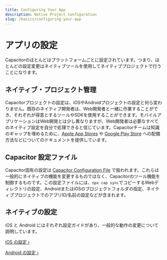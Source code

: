 ```yaml
---
title: Configuring Your App
description: Native Project Configuration
slug: /basics/configuring-your-app
---
```


# アプリの設定

Capacitorのほとんどはプラットフォームごとに設定されています。つまり、ほとんどの設定変更はネイティブツールを使用してネイティブプロジェクトで行うことになります。

## ネイティブ・プロジェクト管理

Capacitorプロジェクトの設定は、iOSやAndroidプロジェクトの設定と何ら変わりません。既存のネイティブ開発者は、Web開発者と一緒に作業することができ、それぞれが得意とするツールやSDKを使用することができます。モバイルアプリケーションはWeb開発とは少し異なりますが、Web開発者は必要なすべてのネイティブ設定を自分で処理できると信じています。Capacitorチームは知識のギャップを埋めるために、[Apple App Stores](/docs/ios/deploying-to-app-store) や [Google Play Store](/docs/android/deploying-to-google-play) への配備方法などについてのドキュメントを提供しています。

## Capacitor 設定ファイル

Capacitor固有の設定は [Capacitor Configuration File](/docs/config) で扱われます。これらは一般的にネイティブの機能を変更するものではなく、Capacitorのツール機能を制御するものです。この設定ファイルには、`npx cap sync`でコピーするWebディレクトリの設定、AndroidまたはiOSのプロジェクトフォルダの指定、ネイティブプロジェクトでのアプリID/名前の設定などが含まれます。

## ネイティブの設定

iOS と Android にはそれぞれ設定ガイドがあり、一般的な動作の変更について説明しています。

[iOS の設定 &#8250;](/docs/ios/configuration)

[Android の設定 &#8250;](/docs/android/configuration)
